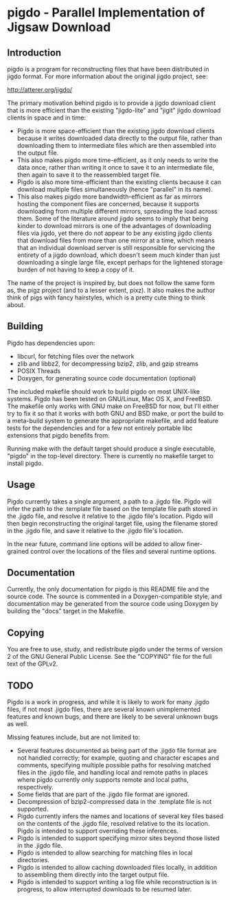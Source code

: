 pigdo - Parallel Implementation of Jigsaw Download
==================================================

Introduction
------------

pigdo is a program for reconstructing files that have been distributed in jigdo
format. For more information about the original jigdo project, see:

http://atterer.org/jigdo/

The primary motivation behind pigdo is to provide a jigdo download client that
is more efficient than the existing "jigdo-lite" and "jigit" jigdo download
clients in space and in time:

* Pigdo is more space-efficient than the existing jigdo download clients because
  it writes downloaded data directly to the output file, rather than downloading
  them to intermediate files which are then assembled into the output file.
* This also makes pigdo more time-efficient, as it only needs to write the data
  once, rather than writing it once to save it to an intermediate file, then
  again to save it to the reassembled target file.
* Pigdo is also more time-efficient than the existing clients because it can
  download multiple files simultaneously (hence "parallel" in its name).
* This also makes pigdo more bandwidth-efficient as far as mirrors hosting the
  component files are concerned, because it supports downloading from multiple
  different mirrors, spreading the load across them. Some of the literature
  around jigdo seems to imply that being kinder to download mirrors is one of
  the advantages of downloading files via jigdo, yet there do not appear to be
  any existing jigdo clients that download files from more than one mirror at a
  time, which means that an individual download server is still responsible for
  servicing the entirety of a jigdo download, which doesn't seem much kinder
  than just downloading a single large file, except perhaps for the lightened
  storage burden of not having to keep a copy of it.

The name of the project is inspired by, but does not follow the same form as,
the pigz project (and to a lesser extent, pixz). It also makes the author think
of pigs with fancy hairstyles, which is a pretty cute thing to think about.

Building
--------

Pigdo has dependencies upon:

* libcurl, for fetching files over the network
* zlib and libbz2, for decompressing bzip2, zlib, and gzip streams
* POSIX Threads
* Doxygen, for generating source code documentation (optional)

The included makefile should work to build pigdo on most UNIX-like systems.
Pigdo has been tested on GNU/Linux, Mac OS X, and FreeBSD. The makefile only
works with GNU make on FreeBSD for now, but I'll either try to fix it so that it
works with both GNU and BSD make, or port the build to a meta-build system to
generate the appropriate makefile, and add feature tests for the dependencies
and for a few not entirely portable libc extensions that pigdo benefits from.

Running make with the default target should produce a single executable, "pigdo"
in the top-level directory. There is currently no makefile target to install
pigdo.

Usage
-----

Pigdo currently takes a single argument, a path to a .jigdo file. Pigdo will
infer the path to the .template file based on the template file path stored in
the .jigdo file, and resolve it relative to the .jigdo file's location. Pigdo
will then begin reconstructing the original target file, using the filename
stored in the .jigdo file, and save it relative to the .jigdo file's location.

In the near future, command line options will be added to allow finer-grained
control over the locations of the files and several runtime options.

Documentation
-------------

Currently, the only documentation for pigdo is this README file and the source
code. The source is commented in a Doxygen-compatible style, and documentation
may be generated from the source code using Doxygen by building the "docs"
target in the Makefile.

Copying
-------

You are free to use, study, and redistribute pigdo under the terms of version 2
of the GNU General Public License. See the "COPYING" file for the full text of
the GPLv2.

TODO
----

Pigdo is a work in progress, and while it is likely to work for many .jigdo
files, if not most .jigdo files, there are several known unimplemented features
and known bugs, and there are likely to be several unknown bugs as well.

Missing features include, but are not limited to:

* Several features documented as being part of the .jigdo file format are not
  handled correctly; for example, quoting and character escapes and comments,
  specifying multiple possible paths for resolving matched files in the .jigdo
  file, and handling local and remote paths in places where pigdo currently only
  supports remote and local paths, respectively.
* Some fields that are part of the .jigdo file format are ignored.
* Decompression of bzip2-compressed data in the .template file is not supported.
* Pigdo currently infers the names and locations of several key files based on
  the contents of the .jigdo file, resolved relative to the its location. Pigdo
  is intended to support overriding these inferences.
* Pigdo is intended to support specifying mirror sites beyond those listed in
  the .jigdo file.
* Pigdo is intended to allow searching for matching files in local directories.
* Pigdo is intended to allow caching downloaded files locally, in addition to
  assembling them directly into the target output file.
* Pigdo is intended to support writing a log file while reconstruction is in
  progress, to allow interrupted downloads to be resumed later.

